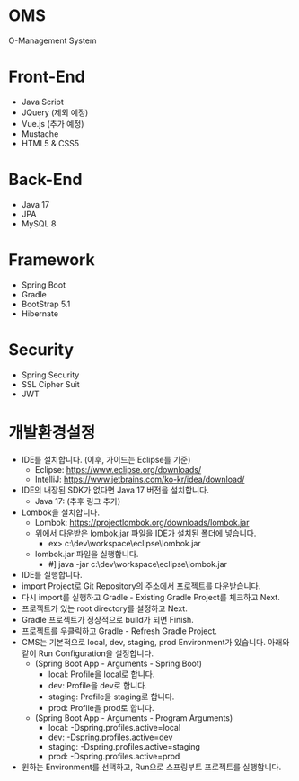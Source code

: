 # OMS
O-Management System

# Front-End
- Java Script
- JQuery (제외 예정)
- Vue.js (추가 예정)
- Mustache
- HTML5 & CSS5

# Back-End
- Java 17
- JPA
- MySQL 8

# Framework
- Spring Boot
- Gradle
- BootStrap 5.1
- Hibernate

# Security
- Spring Security
- SSL Cipher Suit
- JWT

# 개발환경설정
+ IDE를 설치합니다. (이후, 가이드는 Eclipse를 기준)
  + Eclipse: https://www.eclipse.org/downloads/
  + IntelliJ: https://www.jetbrains.com/ko-kr/idea/download/
+ IDE의 내장된 SDK가 없다면 Java 17 버전을 설치합니다.
  + Java 17: (추후 링크 추가)
+ Lombok을 설치합니다.
  + Lombok: https://projectlombok.org/downloads/lombok.jar
  + 위에서 다운받은 lombok.jar 파일을 IDE가 설치된 폴더에 넣습니다.
    + ex> c:\dev\workspace\eclipse\lombok.jar
  + lombok.jar 파일을 실행합니다.
    + #] java -jar c:\dev\workspace\eclipse\lombok.jar
+ IDE를 실행합니다.
+ import Project로 Git Repository의 주소에서 프로젝트를 다운받습니다.
+ 다시 import를 실행하고 Gradle - Existing Gradle Project를 체크하고 Next.
+ 프로젝트가 있는 root directory를 설정하고 Next.
+ Gradle 프로젝트가 정상적으로 build가 되면 Finish.
+ 프로젝트를 우클릭하고 Gradle - Refresh Gradle Project.
+ CMS는 기본적으로 local, dev, staging, prod Environment가 있습니다. 아래와 같이 Run Configuration을 설정합니다.
  + (Spring Boot App - Arguments - Spring Boot)
    + local: Profile을 local로 합니다.
    + dev: Profile을 dev로 합니다.
    + staging: Profile을 staging로 합니다.
    + prod: Profile을 prod로 합니다.
  + (Spring Boot App - Arguments - Program Arguments)
    + local: -Dspring.profiles.active=local
    + dev: -Dspring.profiles.active=dev
    + staging: -Dspring.profiles.active=staging
    + prod: -Dspring.profiles.active=prod
+ 원하는 Environment를 선택하고, Run으로 스프링부트 프로젝트를 실행합니다.
